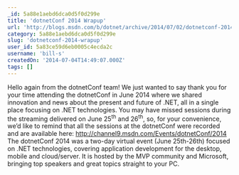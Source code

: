 ```yaml
---
_id: 5a88e1aebd6dca0d5f0d299e
title: 'dotnetConf 2014 Wrapup'
url: 'http://blogs.msdn.com/b/dotnet/archive/2014/07/02/dotnetconf-2014-wrapup.aspx'
category: 5a88e1aebd6dca0d5f0d299e
slug: 'dotnetconf-2014-wrapup'
user_id: 5a83ce59d6eb0005c4ecda2c
username: 'bill-s'
createdOn: '2014-07-04T14:49:07.000Z'
tags: []
---
```


Hello again from the dotnetConf team!
We just wanted to say thank you for your time attending the dotnetConf in June 2014 where we shared innovation and news about the present and future of .NET, all in a single place focusing on .NET technologies.
You may have missed sessions during the streaming delivered on June 25<sup>th</sup> and 26<sup>th</sup>, so, for your convenience, we’d like to remind that all the sessions at the dotnetConf were recorded and are available here:
<a style="color: #68217a;" href="http://channel9.msdn.com/Events/dotnetConf/2014">http://channel9.msdn.com/Events/dotnetConf/2014</a>
The dotnetConf 2014 was a two-day virtual event (June 25th-26th) focused on .NET technologies, covering application development for the desktop, mobile and cloud/server. It is hosted by the MVP community and Microsoft, bringing top speakers and great topics straight to your PC.
